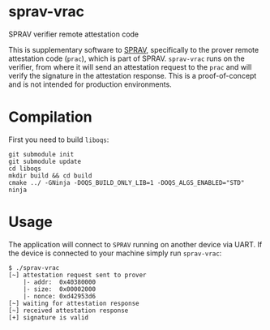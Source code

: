 # sprav-vrac
SPRAV verifier remote attestation code

This is supplementary software to [SPRAV](https://github.com/mabarger/zephyr-sprav/tree/sprav), specifically to the prover remote attestation code (`prac`), which is part of SPRAV. `sprav-vrac` runs on the verifier, from where it will send an attestation request to the `prac` and will verify the signature in the attestation response. This is a proof-of-concept and is not intended for production environments.

# Compilation

First you need to build `liboqs`:
```
git submodule init
git submodule update
cd liboqs
mkdir build && cd build
cmake ../ -GNinja -DOQS_BUILD_ONLY_LIB=1 -DOQS_ALGS_ENABLED="STD"
ninja
```

# Usage
The application will connect to `SPRAV` running on another device via UART. If the device is connected to your machine simply run `sprav-vrac`:
```
$ ./sprav-vrac
[~] attestation request sent to prover
    |- addr:  0x40380000
    |- size:  0x00002000
    |- nonce: 0xd42953d6
[~] waiting for attestation response
[~] received attestation response
[+] signature is valid
```
